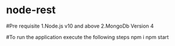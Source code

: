 # node-rest

#Pre requisite
1.Node.js v10 and above
2.MongoDb Version 4

#To run the application execute the following steps
npm i
npm start
